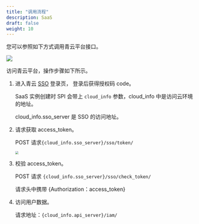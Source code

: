 ```yaml
---
title: "调用流程"
description: SaaS
draft: false
weight: 10
---
```


您可以参照如下方式调用青云平台接口。

<img src="/appcenter/dev-platform/_images/um_spi_call.png">

访问青云平台，操作步骤如下所示。

1. 进入青云 [SSO](https://account.qingcloud.com/sso/oauth2) 登录页， 登录后获得授权码 code。

   SaaS 实例创建时 SPI 会带上 `cloud_info` 参数，cloud_info 中是访问云环境的地址。

   cloud_info.sso_server 是 SSO 的访问地址。

2. 请求获取 access_token。

   POST 请求`{cloud_info.sso_server}/sso/token/`

   <img src="/appcenter/dev-platform/_images/um_spi_token.png" style="zoom:50%;" />

3. 校验 access_token。

   POST 请求 `{cloud_info.sso_server}/sso/check_token/` 

   请求头中携带 {Authorization：access_token}

4. 访问用户数据。

   请求地址：`{cloud_info.api_server}/iam/` 


